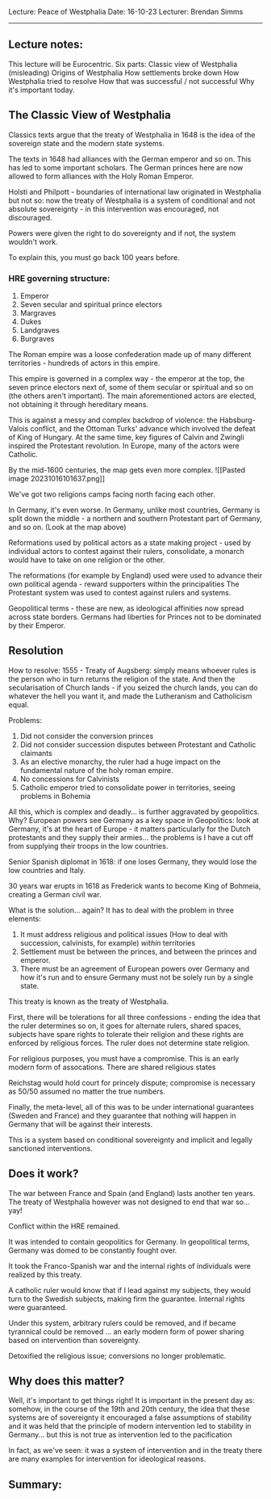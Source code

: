Lecture: Peace of Westphalia
Date: 16-10-23
Lecturer: Brendan Simms

---
## Lecture notes:

This lecture will be Eurocentric.
Six parts:
Classic view of Westphalia (misleading)
Origins of Westphalia
How settlements broke down
How Westphalia tried to resolve
How that was successful / not successful
Why it's important today.
## The Classic View of Westphalia

Classics texts argue that the treaty of Westphalia in 1648 is the idea of the sovereign state and the modern state systems.

The texts in 1648 had alliances with the German emperor and so on. This has led to some important scholars. The German princes here are now allowed to form alliances with the Holy Roman Emperor.

Holsti and Philpott - boundaries of international law originated in Westphalia but not so: now the treaty of Westphalia is a system of conditional and not absolute sovereignty - in this intervention was encouraged, not discouraged.

Powers were given the right to do sovereignty and if not, the system wouldn't work.

To explain this, you must go back 100 years before.

### HRE governing structure:
1. Emperor
2. Seven secular and spiritual prince electors
3. Margraves
4. Dukes
5. Landgraves
6. Burgraves

The Roman empire was a loose confederation made up of many different territories - hundreds of actors in this empire.

This empire is governed in a complex way - the emperor at the top, the seven prince electors next of, some of them secular or spiritual and so on (the others aren't important). The main aforementioned actors are elected, not obtaining it through hereditary means.

This is against a messy and complex backdrop of violence: the Habsburg-Valois conflict, and the Ottoman Turks' advance which involved the defeat of King of Hungary. At the same time, key figures of Calvin and Zwingli inspired the Protestant revolution. In Europe, many of the actors were Catholic.

By the mid-1600 centuries, the map gets even more complex.
![[Pasted image 20231016101637.png]]

We've got two religions camps facing north facing each other.

In Germany, it's even worse.
In Germany, unlike most countries, Germany is split down the middle - a northern and southern Protestant part of Germany, and so on.
(Look at the map above)

Reformations used by political actors as a state making project - used by individual actors to contest against their rulers, consolidate, a monarch would have to take on one religion or the other.

The reformations (for example by England) used were used to advance their own political agenda - reward supporters within the principalities
The Protestant system was used to contest against rulers and systems.

Geopolitical terms - these are new, as ideological affinities now spread across state borders. Germans had liberties for Princes not to be dominated by their Emperor.

## Resolution

How to resolve: 1555 - Treaty of Augsberg: simply means whoever rules is the person who in turn returns the religion of the state. And then the secularisation of Church lands - if you seized the church lands, you can do whatever the hell you want it, and made the Lutheranism and Catholicism equal.

Problems:
1. Did not consider the conversion princes
2. Did not consider succession disputes between Protestant and Catholic claimants
3. As an elective monarchy, the ruler had a huge impact on the fundamental nature of the holy roman empire.
4. No concessions for Calvinists
5. Catholic emperor tried to consolidate power in territories, seeing problems in Bohemia

All this, which is complex and deadly... is further aggravated by geopolitics.
Why? European powers see Germany as a key space in Geopolitics: look at Germany, it's at the heart of Europe - it matters particularly for the Dutch protestants and they supply their armies... the problems is I have a cut off from supplying their troops in the low countries.

Senior Spanish diplomat in 1618: if one loses Germany, they would lose the low countries and Italy.

30 years war erupts in 1618 as Frederick wants to become King of Bohmeia, creating a German civil war.

What is the solution... again?
It has to deal with the problem in three elements:
1. It must address religious and political issues (How to deal with succession, calvinists, for example) *within* territories
2. Settlement must be between the princes, and between the princes and emperor.
3. There must be an agreement of European powers over Germany and how it's run and to ensure Germany must not be solely run by a single state.

This treaty is known as the treaty of Westphalia.

First, there will be tolerations for all three confessions - ending the idea that the ruler determines so on, it goes for alternate rulers, shared spaces, subjects have spare rights to tolerate their religion and these rights are enforced by religious forces. The ruler does not determine state religion.

For religious purposes, you must have a compromise. This is an early modern form of assocations. There are shared religious states

Reichstag would hold court for princely dispute; compromise is necessary as 50/50 assumed no matter the true numbers.

Finally, the meta-level, all of this was to be under international guarantees (Sweden and France) and they guarantee that nothing will happen in Germany that will be against their interests. 

This is a system based on conditional sovereignty and implicit and legally sanctioned interventions.

## Does it work?

The war between France and Spain (and England) lasts another ten years.
The treaty of Westphalia however was not designed to end that war so... yay!

Conflict within the HRE remained.

It was intended to contain geopolitics for Germany.
In geopolitical terms, Germany was domed to be constantly fought over.

It took the Franco-Spanish war and the internal rights of individuals were realized by this treaty.

A catholic ruler would know that if I lead against my subjects, they would turn to the Swedish subjects, making firm the guarantee. Internal rights were guaranteed.

Under this system, arbitrary rulers could be removed, and if became tyrannical could be removed ... an early modern form of power sharing based on intervention than sovereignty.

Detoxified the religious issue; conversions no longer problematic.
## Why does this matter?

Well, it's important to get things right!
It is important in the present day as: somehow, in the course of the 19th and 20th century, the idea that these systems are of sovereignty it encouraged a false assumptions of stability and it was held that the principle of modern intervention led to stability in Germany... but this is not true as intervention led to the pacification

In fact, as we've seen: it was a system of intervention and in the treaty there are many examples for intervention for ideological reasons.

## Summary: